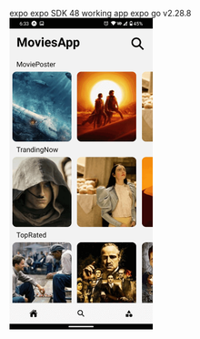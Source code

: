 expo 
expo SDK 48 
working app expo go v2.28.8
<img src="assets/movie_app.gif" alt="Alt text"  width="50%" height="50%" title="Optional title">
